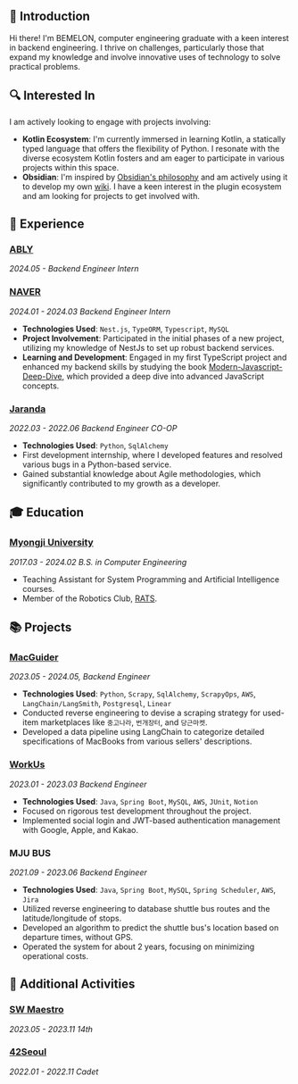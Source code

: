 ## 👋 Introduction
Hi there! I'm BEMELON, computer engineering graduate with a keen interest in backend engineering.
I thrive on challenges, particularly those that expand my knowledge and involve innovative uses of technology to solve practical problems.


## 🔍 Interested In
I am actively looking to engage with projects involving:
- **Kotlin Ecosystem**: I'm currently immersed in learning Kotlin, a statically typed language that offers the flexibility of Python. I resonate with the diverse ecosystem Kotlin fosters and am eager to participate in various projects within this space.
- **Obsidian**: I'm inspired by [Obsidian's philosophy](https://obsidian.md/about) and am actively using it to develop my own [wiki](https://blog.bemelon.me). I have a keen interest in the plugin ecosystem and am looking for projects to get involved with.

## 💼 Experience
### [ABLY](https://a-bly.com)
*2024.05 -  Backend Engineer Intern*

### [NAVER](https://navercorp.com/)
*2024.01 - 2024.03 Backend Engineer Intern*
- **Technologies Used**: `Nest.js`, `TypeORM`, `Typescript`, `MySQL`
- **Project Involvement**: Participated in the initial phases of a new project, utilizing my knowledge of NestJs to set up robust backend services.
- **Learning and Development**: Engaged in my first TypeScript project and enhanced my backend skills by studying the book [Modern-Javascript-Deep-Dive](https://blog.bemelon.me/book/modern-javascript/about), which provided a deep dive into advanced JavaScript concepts.


### [Jaranda](https://jaranda.kr/) 
*2022.03 - 2022.06 Backend Engineer CO-OP*
 - **Technologies Used**: `Python`, `SqlAlchemy`
 - First development internship, where I developed features and resolved various bugs in a Python-based service.
 - Gained substantial knowledge about Agile methodologies, which significantly contributed to my growth as a developer.


## 🎓  Education

### [Myongji University](https://www.mju.ac.kr/sites/mjukr/intro/intro.html) 
*2017.03 - 2024.02 B.S. in Computer Engineering* 
 - Teaching Assistant for System Programming and Artificial Intelligence courses.
 - Member of the Robotics Club, [RATS](https://github.com/RATS-make-robot). 


## 📚 Projects

### [MacGuider](https://github.com/cofinder-team/Scrapy-Crawler)
*2023.05 - 2024.05, Backend Engineer*
 - **Technologies Used**: `Python`, `Scrapy`, `SqlAlchemy`, `ScrapyOps`, `AWS`, `LangChain/LangSmith`, `Postgresql`, `Linear`
 - Conducted reverse engineering to devise a scraping strategy for used-item marketplaces like `중고나라`, `번개장터`, and `당근마켓`.
 - Developed a data pipeline using LangChain to categorize detailed specifications of MacBooks from various sellers' descriptions.

### [WorkUs](https://github.com/mayonnaise-workus/backend)
*2023.01 - 2023.03 Backend Engineer*
 - **Technologies Used**: `Java`, `Spring Boot`, `MySQL`, `AWS`, `JUnit`, `Notion`
 - Focused on rigorous test development throughout the project.
 - Implemented social login and JWT-based authentication management with Google, Apple, and Kakao.

### MJU BUS 
*2021.09 - 2023.06 Backend Engineer*
 - **Technologies Used**: `Java`, `Spring Boot`, `MySQL`, `Spring Scheduler`, `AWS`, `Jira`
 - Utilized reverse engineering to database shuttle bus routes and the latitude/longitude of stops.
 - Developed an algorithm to predict the shuttle bus's location based on departure times, without GPS.
 - Operated the system for about 2 years, focusing on minimizing operational costs.

## 🌟 Additional Activities

### [SW Maestro](https://www.swmaestro.org/sw/main/main.do) 
*2023.05 - 2023.11 14th*

### [42Seoul](https://42seoul.kr/seoul42/main/view)
*2022.01 - 2022.11 Cadet*
 

